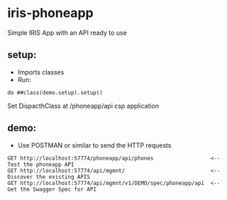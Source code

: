# iris-phoneapp

Simple IRIS App with an API ready to use

## setup:

- Imports classes
- Run:

```
do ##class(demo.setup).setup()
```

Set DispacthClass at /phoneapp/api csp application

## demo:
- Use POSTMAN or similar to send the HTTP requests

``` 
GET http://localhost:57774/phoneapp/api/phones                  <-- Test the phoneapp API
GET http://localhost:57774/api/mgmnt/                           <-- Discover the existing APIS
GET http://localhost:57774/api/mgmnt/v1/DEMO/spec/phoneapp/api	<-- Get the Swagger Spec for API
```
